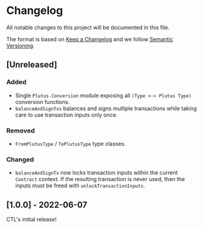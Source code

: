 # Changelog

All notable changes to this project will be documented in this file.

The format is based on [Keep a Changelog](https://keepachangelog.com/en/1.0.0/) and we follow [Semantic Versioning](https://semver.org/spec/v2.0.0.html).

## [Unreleased]

### Added

- Single `Plutus.Conversion` module exposing all `(Type <-> Plutus Type)` conversion functions.
- `balanceAndSignTxs` balances and signs multiple transactions while taking care to use transaction inputs only once.

### Removed

- `FromPlutusType` / `ToPlutusType` type classes.

### Changed

- `balanceAndSignTx` now locks transaction inputs within the current `Contract` context. If the resulting transaction is never used, then the inputs must be freed with `unlockTransactionInputs`.

## [1.0.0] - 2022-06-07

CTL's initial release!
